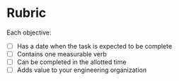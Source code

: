 # Rubric 

Each objective:
* [ ] Has a date when the task is expected to be complete
* [ ] Contains one measurable verb
* [ ] Can be completed in the allotted time
* [ ] Adds value to your engineering organization 
